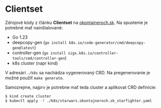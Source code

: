 # Clientset 

Zdrojové kódy z článku **Clientset** na [okontajneroch.sk](https://okontajneroch.sk). Na spustenie je potrebné mať nainštalované:

- Go 1.23
- deepcopy-gen (`go install k8s.io/code-generator/cmd/deepcopy-gen@latest`)
- controller-gen (`go install sigs.k8s.io/controller-tools/cmd/controller-gen`)
- k8s cluster (napr kind)

V adresári `./k8s` sa nachádza vygenerovaný CRD. Na pregenerovanie je možné 
použiť `make generate`.

Samozrejme, najprv je potrebne mať teda cluster a aplikovat CRD definície:

```bash
$ kind create cluster
$ kubectl apply -f ./k8s/starwars.okontajneroch.sk_starfighter.yaml
```
